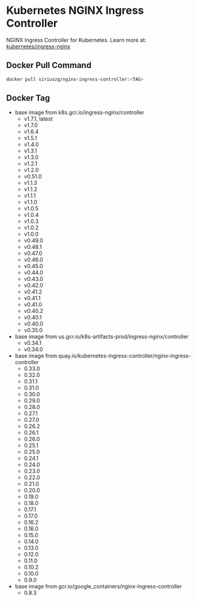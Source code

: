 # Kubernetes NGINX Ingress Controller

NGINX Ingress Controller for Kubernetes.
Learn more at: [kubernetes/ingress-nginx](https://github.com/kubernetes/ingress-nginx)

## Docker Pull Command

```bash
docker pull siriuszg/nginx-ingress-controller:<TAG>
```

## Docker Tag

* base image from k8s.gcr.io/ingress-nginx/controller
  * v1.7.1, latest
  * v1.7.0
  * v1.6.4
  * v1.5.1
  * v1.4.0
  * v1.3.1
  * v1.3.0
  * v1.2.1
  * v1.2.0
  * v0.51.0
  * v1.1.3
  * v1.1.2
  * v1.1.1
  * v1.1.0
  * v1.0.5
  * v1.0.4
  * v1.0.3
  * v1.0.2
  * v1.0.0
  * v0.49.0
  * v0.48.1
  * v0.47.0
  * v0.46.0
  * v0.45.0
  * v0.44.0
  * v0.43.0
  * v0.42.0
  * v0.41.2
  * v0.41.1
  * v0.41.0
  * v0.40.2
  * v0.40.1
  * v0.40.0
  * v0.35.0
* base image from us.gcr.io/k8s-artifacts-prod/ingress-nginx/controller
  * v0.34.1
  * v0.34.0
* base image from quay.io/kubernetes-ingress-controller/nginx-ingress-controller
  * 0.33.0
  * 0.32.0
  * 0.31.1
  * 0.31.0
  * 0.30.0
  * 0.29.0
  * 0.28.0
  * 0.27.1
  * 0.27.0
  * 0.26.2
  * 0.26.1
  * 0.26.0
  * 0.25.1
  * 0.25.0
  * 0.24.1
  * 0.24.0
  * 0.23.0
  * 0.22.0
  * 0.21.0
  * 0.20.0
  * 0.19.0
  * 0.18.0
  * 0.17.1
  * 0.17.0
  * 0.16.2
  * 0.16.0
  * 0.15.0
  * 0.14.0
  * 0.13.0
  * 0.12.0
  * 0.11.0
  * 0.10.2
  * 0.10.0
  * 0.9.0
* base image from gcr.io/google_containers/nginx-ingress-controller
  * 0.8.3
